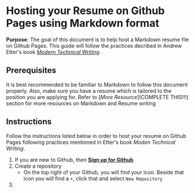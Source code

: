 # Hosting your Resume on Github Pages using Markdown format
**Purpose**: The goal of this document is to help host a Markdown resume file on Github Pages. This guide will follow the practices decribed in Andrew Etter's book [*Modern Technical Writing*](https://www.amazon.ca/Modern-Technical-Writing-Introduction-Documentation-ebook/dp/B01A2QL9SS).

## Prerequisites
It is best recommended to be familiar to Markdown to follow this document properly. Also, make sure you have a resume which is tailored to the position you are applying for.
Refer to [*More Resource*](COMPLETE THIS!!!) section for more resources on Markdown and Resume writing

## Instructions
Follow the instructions listed below in order to host your resume on Github Pages following practices mentioned in Etter's book *Moden Technical Writing*.

1. If you are new to Github, then [**Sign up for Github**](https://github.com/)
2. Create a repository
    - On the top right of your Github, you will find your icon. Beside that icon you will find a `+`, click that and select `New Repository`
3. 
